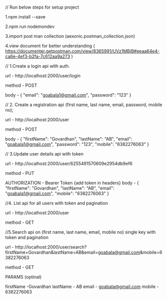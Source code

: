 // Run below steps for setup project

1.npm install --save

2.npm run nodemondev

3.import post man collection (aexonic.postman_collection.json)

4.view document for better understanding ( https://documenter.getpostman.com/view/8365991/UVz1MBjB#eeaa64e4-ca6e-4ef3-b2fa-7c612aa9a273 )  

// 1.Create a login api with auth. 

url - http://localhost:2000/user/login

method - POST

body - 
{
    "email": "goabala1@gmail.com",
    "password": "123"
}

// 2. Create a registration api (first name, last name, email, password, mobile no); 

url - http://localhost:2000/user

method - POST

body - 
{
    "firstName": "Govardhan",
    "lastName": "AB",
    "email": "goabala1@gmail.com",
    "password": "123",
    "mobile": "6382276063"
}

// 3.Update user details api with token  

url - http://localhost:2000/user/6255491570609e2954db9ef6

method - PUT

AUTHORIZATION - Bearer Token {add token in headers}
body - 
{
    "firstName": "Govardhan",
    "lastName": "AB",
    "email": "goabala1@gmail.com",
    "mobile": "6382276063"
}

//4. List api for all users with token and pagination 

url - http://localhost:2000/user

method - GET

//5.Search api on (first name, last name, email, mobile no) single key with token and pagination  

url - http://localhost:2000/user/search?firstName=Govardhan&lastName=AB&email=goabala@gmail.com&mobile=6382276063

method - GET

PARAMS (optinal)

firstName -Govardhan
lastName - AB
email - goabala@gmail.com
mobile - 6382276063
